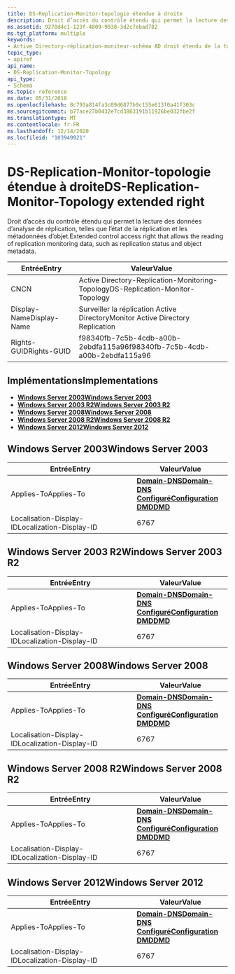 ```yaml
---
title: DS-Replication-Monitor-topologie étendue à droite
description: Droit d’accès du contrôle étendu qui permet la lecture des données d’analyse de réplication, telles que l’état de la réplication et les métadonnées d’objet.
ms.assetid: 9270d4c1-123f-4809-9038-3d2c7ebad782
ms.tgt_platform: multiple
keywords:
- Active Directory-réplication-moniteur-schéma AD droit étendu de la topologie
topic_type:
- apiref
api_name:
- DS-Replication-Monitor-Topology
api_type:
- Schema
ms.topic: reference
ms.date: 05/31/2018
ms.openlocfilehash: 8c793a814fa3c09d6877b9c155e613f0a41f303c
ms.sourcegitcommit: b77ace27b0432e7cd3863191b11926be032fbe2f
ms.translationtype: MT
ms.contentlocale: fr-FR
ms.lasthandoff: 12/14/2020
ms.locfileid: "103949921"
---
```

# <a name="ds-replication-monitor-topology-extended-right"></a><span data-ttu-id="9b20f-104">DS-Replication-Monitor-topologie étendue à droite</span><span class="sxs-lookup"><span data-stu-id="9b20f-104">DS-Replication-Monitor-Topology extended right</span></span>

<span data-ttu-id="9b20f-105">Droit d’accès du contrôle étendu qui permet la lecture des données d’analyse de réplication, telles que l’état de la réplication et les métadonnées d’objet.</span><span class="sxs-lookup"><span data-stu-id="9b20f-105">Extended control access right that allows the reading of replication monitoring data, such as replication status and object metadata.</span></span>



| <span data-ttu-id="9b20f-106">Entrée</span><span class="sxs-lookup"><span data-stu-id="9b20f-106">Entry</span></span> | <span data-ttu-id="9b20f-107">Valeur</span><span class="sxs-lookup"><span data-stu-id="9b20f-107">Value</span></span> |
|--------------|--------------------------------------|
| <span data-ttu-id="9b20f-108">CN</span><span class="sxs-lookup"><span data-stu-id="9b20f-108">CN</span></span>           | <span data-ttu-id="9b20f-109">Active Directory-Replication-Monitoring-Topology</span><span class="sxs-lookup"><span data-stu-id="9b20f-109">DS-Replication-Monitor-Topology</span></span>      |
| <span data-ttu-id="9b20f-110">Display-Name</span><span class="sxs-lookup"><span data-stu-id="9b20f-110">Display-Name</span></span> | <span data-ttu-id="9b20f-111">Surveiller la réplication Active Directory</span><span class="sxs-lookup"><span data-stu-id="9b20f-111">Monitor Active Directory Replication</span></span> |
| <span data-ttu-id="9b20f-112">Rights-GUID</span><span class="sxs-lookup"><span data-stu-id="9b20f-112">Rights-GUID</span></span>  | <span data-ttu-id="9b20f-113">f98340fb-7c5b-4cdb-a00b-2ebdfa115a96</span><span class="sxs-lookup"><span data-stu-id="9b20f-113">f98340fb-7c5b-4cdb-a00b-2ebdfa115a96</span></span> |



## <a name="implementations"></a><span data-ttu-id="9b20f-114">Implémentations</span><span class="sxs-lookup"><span data-stu-id="9b20f-114">Implementations</span></span>

-   [<span data-ttu-id="9b20f-115">**Windows Server 2003**</span><span class="sxs-lookup"><span data-stu-id="9b20f-115">**Windows Server 2003**</span></span>](#windows-server-2003)
-   [<span data-ttu-id="9b20f-116">**Windows Server 2003 R2**</span><span class="sxs-lookup"><span data-stu-id="9b20f-116">**Windows Server 2003 R2**</span></span>](#windows-server-2003-r2)
-   [<span data-ttu-id="9b20f-117">**Windows Server 2008**</span><span class="sxs-lookup"><span data-stu-id="9b20f-117">**Windows Server 2008**</span></span>](#windows-server-2008)
-   [<span data-ttu-id="9b20f-118">**Windows Server 2008 R2**</span><span class="sxs-lookup"><span data-stu-id="9b20f-118">**Windows Server 2008 R2**</span></span>](#windows-server-2008-r2)
-   [<span data-ttu-id="9b20f-119">**Windows Server 2012**</span><span class="sxs-lookup"><span data-stu-id="9b20f-119">**Windows Server 2012**</span></span>](#windows-server-2012)

## <a name="windows-server-2003"></a><span data-ttu-id="9b20f-120">Windows Server 2003</span><span class="sxs-lookup"><span data-stu-id="9b20f-120">Windows Server 2003</span></span>



| <span data-ttu-id="9b20f-121">Entrée</span><span class="sxs-lookup"><span data-stu-id="9b20f-121">Entry</span></span> | <span data-ttu-id="9b20f-122">Valeur</span><span class="sxs-lookup"><span data-stu-id="9b20f-122">Value</span></span> |
|-------------------------|----------------------------------------------------------------------------------------------------------------------------------|
| <span data-ttu-id="9b20f-123">Applies-To</span><span class="sxs-lookup"><span data-stu-id="9b20f-123">Applies-To</span></span>              | [<span data-ttu-id="9b20f-124">**Domain-DNS**</span><span class="sxs-lookup"><span data-stu-id="9b20f-124">**Domain-DNS**</span></span>](c-domaindns.md)<br/> [<span data-ttu-id="9b20f-125">**Configuré**</span><span class="sxs-lookup"><span data-stu-id="9b20f-125">**Configuration**</span></span>](c-configuration.md)<br/> [<span data-ttu-id="9b20f-126">**DMD**</span><span class="sxs-lookup"><span data-stu-id="9b20f-126">**DMD**</span></span>](c-dmd.md)<br/> |
| <span data-ttu-id="9b20f-127">Localisation-Display-ID</span><span class="sxs-lookup"><span data-stu-id="9b20f-127">Localization-Display-ID</span></span> | <span data-ttu-id="9b20f-128">67</span><span class="sxs-lookup"><span data-stu-id="9b20f-128">67</span></span>                                                                                                                               |



## <a name="windows-server-2003-r2"></a><span data-ttu-id="9b20f-129">Windows Server 2003 R2</span><span class="sxs-lookup"><span data-stu-id="9b20f-129">Windows Server 2003 R2</span></span>



| <span data-ttu-id="9b20f-130">Entrée</span><span class="sxs-lookup"><span data-stu-id="9b20f-130">Entry</span></span> | <span data-ttu-id="9b20f-131">Valeur</span><span class="sxs-lookup"><span data-stu-id="9b20f-131">Value</span></span> |
|-------------------------|----------------------------------------------------------------------------------------------------------------------------------|
| <span data-ttu-id="9b20f-132">Applies-To</span><span class="sxs-lookup"><span data-stu-id="9b20f-132">Applies-To</span></span>              | [<span data-ttu-id="9b20f-133">**Domain-DNS**</span><span class="sxs-lookup"><span data-stu-id="9b20f-133">**Domain-DNS**</span></span>](c-domaindns.md)<br/> [<span data-ttu-id="9b20f-134">**Configuré**</span><span class="sxs-lookup"><span data-stu-id="9b20f-134">**Configuration**</span></span>](c-configuration.md)<br/> [<span data-ttu-id="9b20f-135">**DMD**</span><span class="sxs-lookup"><span data-stu-id="9b20f-135">**DMD**</span></span>](c-dmd.md)<br/> |
| <span data-ttu-id="9b20f-136">Localisation-Display-ID</span><span class="sxs-lookup"><span data-stu-id="9b20f-136">Localization-Display-ID</span></span> | <span data-ttu-id="9b20f-137">67</span><span class="sxs-lookup"><span data-stu-id="9b20f-137">67</span></span>                                                                                                                               |



## <a name="windows-server-2008"></a><span data-ttu-id="9b20f-138">Windows Server 2008</span><span class="sxs-lookup"><span data-stu-id="9b20f-138">Windows Server 2008</span></span>



| <span data-ttu-id="9b20f-139">Entrée</span><span class="sxs-lookup"><span data-stu-id="9b20f-139">Entry</span></span> | <span data-ttu-id="9b20f-140">Valeur</span><span class="sxs-lookup"><span data-stu-id="9b20f-140">Value</span></span> |
|-------------------------|----------------------------------------------------------------------------------------------------------------------------------|
| <span data-ttu-id="9b20f-141">Applies-To</span><span class="sxs-lookup"><span data-stu-id="9b20f-141">Applies-To</span></span>              | [<span data-ttu-id="9b20f-142">**Domain-DNS**</span><span class="sxs-lookup"><span data-stu-id="9b20f-142">**Domain-DNS**</span></span>](c-domaindns.md)<br/> [<span data-ttu-id="9b20f-143">**Configuré**</span><span class="sxs-lookup"><span data-stu-id="9b20f-143">**Configuration**</span></span>](c-configuration.md)<br/> [<span data-ttu-id="9b20f-144">**DMD**</span><span class="sxs-lookup"><span data-stu-id="9b20f-144">**DMD**</span></span>](c-dmd.md)<br/> |
| <span data-ttu-id="9b20f-145">Localisation-Display-ID</span><span class="sxs-lookup"><span data-stu-id="9b20f-145">Localization-Display-ID</span></span> | <span data-ttu-id="9b20f-146">67</span><span class="sxs-lookup"><span data-stu-id="9b20f-146">67</span></span>                                                                                                                               |



## <a name="windows-server-2008-r2"></a><span data-ttu-id="9b20f-147">Windows Server 2008 R2</span><span class="sxs-lookup"><span data-stu-id="9b20f-147">Windows Server 2008 R2</span></span>



| <span data-ttu-id="9b20f-148">Entrée</span><span class="sxs-lookup"><span data-stu-id="9b20f-148">Entry</span></span> | <span data-ttu-id="9b20f-149">Valeur</span><span class="sxs-lookup"><span data-stu-id="9b20f-149">Value</span></span> |
|-------------------------|----------------------------------------------------------------------------------------------------------------------------------|
| <span data-ttu-id="9b20f-150">Applies-To</span><span class="sxs-lookup"><span data-stu-id="9b20f-150">Applies-To</span></span>              | [<span data-ttu-id="9b20f-151">**Domain-DNS**</span><span class="sxs-lookup"><span data-stu-id="9b20f-151">**Domain-DNS**</span></span>](c-domaindns.md)<br/> [<span data-ttu-id="9b20f-152">**Configuré**</span><span class="sxs-lookup"><span data-stu-id="9b20f-152">**Configuration**</span></span>](c-configuration.md)<br/> [<span data-ttu-id="9b20f-153">**DMD**</span><span class="sxs-lookup"><span data-stu-id="9b20f-153">**DMD**</span></span>](c-dmd.md)<br/> |
| <span data-ttu-id="9b20f-154">Localisation-Display-ID</span><span class="sxs-lookup"><span data-stu-id="9b20f-154">Localization-Display-ID</span></span> | <span data-ttu-id="9b20f-155">67</span><span class="sxs-lookup"><span data-stu-id="9b20f-155">67</span></span>                                                                                                                               |



## <a name="windows-server-2012"></a><span data-ttu-id="9b20f-156">Windows Server 2012</span><span class="sxs-lookup"><span data-stu-id="9b20f-156">Windows Server 2012</span></span>



| <span data-ttu-id="9b20f-157">Entrée</span><span class="sxs-lookup"><span data-stu-id="9b20f-157">Entry</span></span> | <span data-ttu-id="9b20f-158">Valeur</span><span class="sxs-lookup"><span data-stu-id="9b20f-158">Value</span></span> |
|-------------------------|----------------------------------------------------------------------------------------------------------------------------------|
| <span data-ttu-id="9b20f-159">Applies-To</span><span class="sxs-lookup"><span data-stu-id="9b20f-159">Applies-To</span></span>              | [<span data-ttu-id="9b20f-160">**Domain-DNS**</span><span class="sxs-lookup"><span data-stu-id="9b20f-160">**Domain-DNS**</span></span>](c-domaindns.md)<br/> [<span data-ttu-id="9b20f-161">**Configuré**</span><span class="sxs-lookup"><span data-stu-id="9b20f-161">**Configuration**</span></span>](c-configuration.md)<br/> [<span data-ttu-id="9b20f-162">**DMD**</span><span class="sxs-lookup"><span data-stu-id="9b20f-162">**DMD**</span></span>](c-dmd.md)<br/> |
| <span data-ttu-id="9b20f-163">Localisation-Display-ID</span><span class="sxs-lookup"><span data-stu-id="9b20f-163">Localization-Display-ID</span></span> | <span data-ttu-id="9b20f-164">67</span><span class="sxs-lookup"><span data-stu-id="9b20f-164">67</span></span>                                                                                                                               |



 

 





